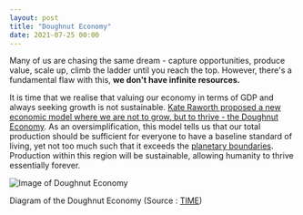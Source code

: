 ```yaml
---
layout: post
title: "Doughnut Economy"
date: 2021-07-25 00:00
---
```


Many of us are chasing the same dream - capture opportunities, produce value, scale up, climb the ladder until you reach the top. However, there's a fundamental flaw with this, **we don't have infinite resources.**

It is time that we realise that valuing our economy in terms of GDP and always seeking growth is not sustainable. [Kate Raworth proposed a new economic model where we are not to grow, but to thrive - the Doughnut Economy](https://www.youtube.com/watch?v=Rhcrbcg8HBw). As an oversimplification, this model tells us that our total production should be sufficient for everyone to have a baseline standard of living, yet not too much such that it exceeds the [planetary boundaries](https://www.stockholmresilience.org/research/planetary-boundaries.html). Production within this region will be sustainable, allowing humanity to thrive essentially forever.

![Image of Doughnut Economy](/blog/assets/Images/Doughnut-Economy.png)

Diagram of the Doughnut Economy (Source : [TIME](https://time.com/5930093/amsterdam-doughnut-economics/))
